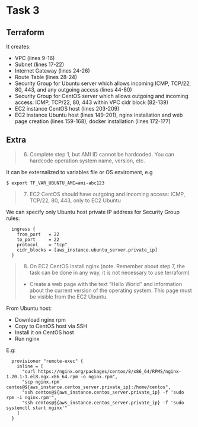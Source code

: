 # Task 3

## Terraform
It creates: 
* VPC (lines 9-16)
* Subnet (lines 17-22)
* Internet Gateway (lines 24-26)
* Route Table (lines 28-24)
* Security Group for Ubuntu server which allows incoming ICMP, TCP/22, 80, 443, and any outgoing access (lines 44-80)
* Security Group for CentOS server which allows outgoing and incoming access: ICMP, TCP/22, 80, 443 within VPC cidr block (82-139)
* EC2 instance CentOS host (lines 203-209)
* EC2 instance Ubuntu host (lines 149-201), nginx installation and web page creation (lines 159-168), docker installation (lines 172-177)



## Extra

> 6. Complete  step 1, but AMI ID cannot be hardcoded. You can hardcode operation system name, version, etc. 

It can be externalized to variables file or OS enviroment, e.g
```
$ export TF_VAR_UBUNTU_AMI=ami-abc123
```


  

> 7. EC2 CentOS should have outgoing and incoming access: ICMP, TCP/22, 80, 443, only to EC2 Ubuntu

We can specify only Ubuntu host private IP address for Security Group rules:
```
  ingress {
    from_port   = 22
    to_port     = 22
    protocol    = "tcp"
    cidr_blocks = [aws_instance.ubuntu_server.private_ip]
  }
```

  
  
> 8. On EC2 CentOS install nginx (note. Remember about step 7, the task can be done in any way, it is not necessary to use terraform)
> - Create a web page with the text “Hello World” and information about the current version of the operating system. This page must be visible from the  EC2 Ubuntu.

From Ubuntu host:
* Download nginx rpm
* Copy to CentOS host via SSH
* Install it on CentOS host
* Run nginx

E.g:
```
  provisioner "remote-exec" {
    inline = [
      "curl https://nginx.org/packages/centos/8/x86_64/RPMS/nginx-1.20.1-1.el8.ngx.x86_64.rpm -o nginx.rpm",
      "scp nginx.rpm centos@${aws_instance.centos_server.private_ip}:/home/centos",
      "ssh centos@${aws_instance.centos_server.private_ip} -f 'sudo rpm -i nginx.rpm'",
      "ssh centos@${aws_instance.centos_server.private_ip} -f 'sudo systemctl start nginx'"
    ]
  }

```

